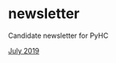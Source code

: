 # newsletter
Candidate newsletter for PyHC

[July 2019](https://nbviewer.jupyter.org/github/space-physics/newsletter/blob/master/2019-07.ipynb)
